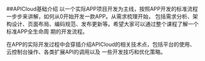 ##APICloud基础介绍
以一个实际APP项目开发为主线，按照APP开发的标准流程一步步来讲解，如何从0开始开发一款APP。从需求梳理开始，
包括需求分析、架构设计、页面布局、编码规范、发布更新等。希望大家可以通过整个课程了解一个标准APP全生命周
期的开发流程。

在APP的实际开发过程中会穿插介绍APICloud的相关技术点，包括平台的使用、云控制台操作、各类扩展API的调用以及
一些开发技巧和优化策略。
